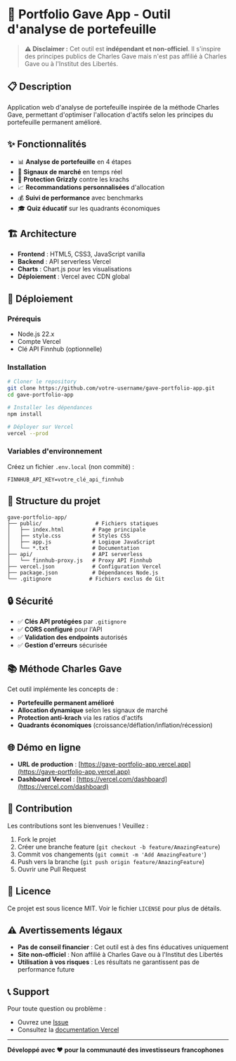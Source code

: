# 🚀 Portfolio Gave App - Outil d'analyse de portefeuille

> **⚠️ Disclaimer :** Cet outil est **indépendant et non-officiel**. Il s'inspire des principes publics de Charles Gave mais n'est pas affilié à Charles Gave ou à l'Institut des Libertés.

## 📋 Description

Application web d'analyse de portefeuille inspirée de la méthode Charles Gave, permettant d'optimiser l'allocation d'actifs selon les principes du portefeuille permanent amélioré.

## ✨ Fonctionnalités

- 📊 **Analyse de portefeuille** en 4 étapes
- 🎯 **Signaux de marché** en temps réel
- 🐻 **Protection Grizzly** contre les krachs
- 📈 **Recommandations personnalisées** d'allocation
- 💰 **Suivi de performance** avec benchmarks
- 🎓 **Quiz éducatif** sur les quadrants économiques

## 🏗️ Architecture

- **Frontend** : HTML5, CSS3, JavaScript vanilla
- **Backend** : API serverless Vercel
- **Charts** : Chart.js pour les visualisations
- **Déploiement** : Vercel avec CDN global

## 🚀 Déploiement

### Prérequis
- Node.js 22.x
- Compte Vercel
- Clé API Finnhub (optionnelle)

### Installation
```bash
# Cloner le repository
git clone https://github.com/votre-username/gave-portfolio-app.git
cd gave-portfolio-app

# Installer les dépendances
npm install

# Déployer sur Vercel
vercel --prod
```

### Variables d'environnement
Créez un fichier `.env.local` (non commité) :
```env
FINNHUB_API_KEY=votre_clé_api_finnhub
```

## 📁 Structure du projet

```
gave-portfolio-app/
├── public/                 # Fichiers statiques
│   ├── index.html         # Page principale
│   ├── style.css          # Styles CSS
│   ├── app.js             # Logique JavaScript
│   └── *.txt              # Documentation
├── api/                   # API serverless
│   └── finnhub-proxy.js   # Proxy API Finnhub
├── vercel.json            # Configuration Vercel
├── package.json           # Dépendances Node.js
└── .gitignore            # Fichiers exclus de Git
```

## 🔒 Sécurité

- ✅ **Clés API protégées** par `.gitignore`
- ✅ **CORS configuré** pour l'API
- ✅ **Validation des endpoints** autorisés
- ✅ **Gestion d'erreurs** sécurisée

## 📚 Méthode Charles Gave

Cet outil implémente les concepts de :
- **Portefeuille permanent amélioré**
- **Allocation dynamique** selon les signaux de marché
- **Protection anti-krach** via les ratios d'actifs
- **Quadrants économiques** (croissance/déflation/inflation/récession)

## 🌐 Démo en ligne

- **URL de production** : [https://gave-portfolio-app.vercel.app](https://gave-portfolio-app.vercel.app)
- **Dashboard Vercel** : [https://vercel.com/dashboard](https://vercel.com/dashboard)

## 🤝 Contribution

Les contributions sont les bienvenues ! Veuillez :
1. Fork le projet
2. Créer une branche feature (`git checkout -b feature/AmazingFeature`)
3. Commit vos changements (`git commit -m 'Add AmazingFeature'`)
4. Push vers la branche (`git push origin feature/AmazingFeature`)
5. Ouvrir une Pull Request

## 📄 Licence

Ce projet est sous licence MIT. Voir le fichier `LICENSE` pour plus de détails.

## ⚠️ Avertissements légaux

- **Pas de conseil financier** : Cet outil est à des fins éducatives uniquement
- **Site non-officiel** : Non affilié à Charles Gave ou à l'Institut des Libertés
- **Utilisation à vos risques** : Les résultats ne garantissent pas de performance future

## 📞 Support

Pour toute question ou problème :
- Ouvrez une [Issue](https://github.com/votre-username/gave-portfolio-app/issues)
- Consultez la [documentation Vercel](https://vercel.com/docs)

---

**Développé avec ❤️ pour la communauté des investisseurs francophones**
